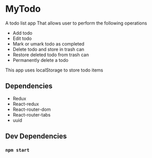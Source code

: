 # MyTodo

A todo list app That allows user to perform the following operations

- Add todo
- Edit todo
- Mark or umark todo as completed
- Delete todo and store in trash can
- Restore deleted todo from trash can
- Permanently delete a todo

This app uses localStorage to store todo items

## Dependencies

- Redux
- React-redux
- React-router-dom
- React-router-tabs
- uuid

## Dev Dependencies



### `npm start`


